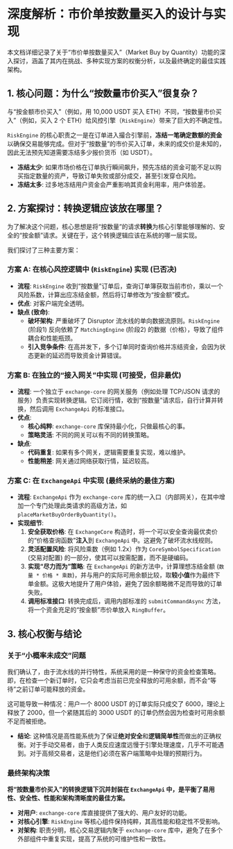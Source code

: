 # 深度解析：市价单按数量买入的设计与实现

本文档详细记录了关于“市价单按数量买入”（Market Buy by Quantity）功能的深入探讨，涵盖了其内在挑战、多种实现方案的权衡分析，以及最终确定的最佳实践架构。

## 1. 核心问题：为什么“按数量市价买入”很复杂？

与“按金额市价买入”（例如，用 10,000 USDT 买入 ETH）不同，“按数量市价买入”（例如，买入 2 个 ETH）给风控引擎（`RiskEngine`）带来了巨大的不确定性。

`RiskEngine` 的核心职责之一是在订单进入撮合引擎前，**冻结一笔确定数额的资金**以确保交易能够完成。但对于“按数量”的市价买入订单，未来的成交价是未知的，因此无法预先知道需要冻结多少报价货币（如 USDT）。

*   **冻结太少**: 如果市场价格在订单执行瞬间飙升，预先冻结的资金可能不足以购买指定数量的资产，导致订单失败或部分成交，甚至引发穿仓风险。
*   **冻结太多**: 过多地冻结用户资金会严重影响其资金利用率，用户体验差。

## 2. 方案探讨：转换逻辑应该放在哪里？

为了解决这个问题，核心思想是将“按数量”的请求**转换**为核心引擎能够理解的、安全的“按金额”请求。关键在于，这个转换逻辑应该在系统的哪一层实现。

我们探讨了三种主要方案：

### 方案 A: 在核心风控逻辑中 (`RiskEngine`) 实现 (已否决)

*   **流程**: `RiskEngine` 收到“按数量”订单后，查询订单簿获取当前市价，乘以一个风险系数，计算出应冻结金额，然后将订单修改为“按金额”模式。
*   **优点**: 对客户端完全透明。
*   **缺点 (致命)**:
    *   **破坏架构**: 严重破坏了 Disruptor 流水线的单向数据流原则。`RiskEngine` (阶段1) 反向依赖了 `MatchingEngine` (阶段2) 的数据（价格），导致了组件耦合和性能瓶颈。
    *   **引入竞争条件**: 在高并发下，多个订单同时查询价格并冻结资金，会因为状态更新的延迟而导致资金计算错误。

### 方案 B: 在独立的“接入网关”中实现 (可接受，但非最优)

*   **流程**: 一个独立于 `exchange-core` 的网关服务（例如处理 TCP/JSON 请求的服务）负责实现转换逻辑。它订阅行情，收到“按数量”请求后，自行计算并转换，然后调用 `ExchangeApi` 的标准接口。
*   **优点**:
    *   **核心纯粹**: `exchange-core` 库保持最小化，只做最核心的事。
    *   **策略灵活**: 不同的网关可以有不同的转换策略。
*   **缺点**:
    *   **代码重复**: 如果有多个网关，逻辑需要重复实现，难以维护。
    *   **性能稍差**: 网关通过网络获取行情，延迟较高。

### 方案 C: 在 `ExchangeApi` 中实现 (最终采纳的最佳方案)

*   **流程**: `ExchangeApi` 作为 `exchange-core` 库的统一入口（内部网关），在其中增加一个专门处理此类请求的高级方法，如 `placeMarketBuyOrderByQuantity()`。
*   **实现细节**:
    1.  **安全获取价格**: 在 `ExchangeCore` 构造时，将一个可以安全查询最优卖价的“价格查询函数”**注入**到 `ExchangeApi` 中。这避免了破坏流水线规则。
    2.  **灵活配置风险**: 将风险乘数（例如 1.2x）作为 `CoreSymbolSpecification` (交易对配置) 的一部分，使其可以按需配置，而不是硬编码。
    3.  **实现“尽力而为”策略**: 在 `ExchangeApi` 的新方法中，计算理想冻结金额 (`数量 * 价格 * 乘数`)，并与用户的实际可用余额比较，取**较小值**作为最终下单金额。这极大地提升了用户体验，避免了因余额略微不足而导致的订单失败。
    4.  **调用标准接口**: 转换完成后，调用内部标准的 `submitCommandAsync` 方法，将一个资金充足的“按金额”市价单放入 `RingBuffer`。

## 3. 核心权衡与结论

### 关于“小概率未成交”问题

我们确认了，由于流水线的并行特性，系统采用的是一种保守的资金检查策略。即，在检查一个新订单时，它只会考虑当前已完全释放的可用余额，而不会“等待”之前订单可能释放的资金。

这可能导致一种情况：用户一个 8000 USDT 的订单实际只成交了 6000，理论上释放了 2000，但一个紧随其后的 3000 USDT 的订单仍然会因为检查时可用余额不足而被拒绝。

*   **结论**: 这种情况是高性能系统为了保证**绝对安全**和**逻辑简单性**而做出的正确权衡。对于手动交易者，由于人类反应速度远慢于引擎处理速度，几乎不可能遇到。对于高频交易者，这是他们必须在客户端策略中处理的预期行为。

### 最终架构决策

**将“按数量市价买入”的转换逻辑下沉并封装在 `ExchangeApi` 中，是平衡了易用性、安全性、性能和架构清晰度的最佳方案。**

*   **对用户**: `exchange-core` 库直接提供了强大的、用户友好的功能。
*   **对核心引擎**: `RiskEngine` 等核心组件保持纯粹，其高性能和稳定性不受影响。
*   **对架构**: 职责分明，核心交易逻辑内聚于 `exchange-core` 库中，避免了在多个外部组件中重复实现，提高了系统的可维护性和一致性。
